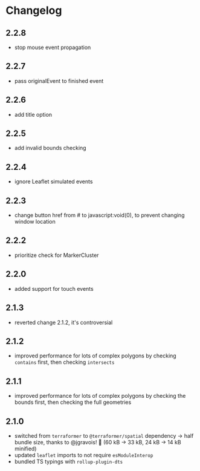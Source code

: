 # Changelog

## 2.2.8

- stop mouse event propagation

## 2.2.7

- pass originalEvent to finished event

## 2.2.6

- add title option

## 2.2.5

- add invalid bounds checking

## 2.2.4

- ignore Leaflet simulated events

## 2.2.3

- change button href from # to javascript:void(0), to prevent changing window location

## 2.2.2

- prioritize check for MarkerCluster

## 2.2.0

- added support for touch events

## 2.1.3

- reverted change 2.1.2, it's controversial

## 2.1.2

- improved performance for lots of complex polygons by checking `contains` first, then checking `intersects`

## 2.1.1

- improved performance for lots of complex polygons by checking the bounds first, then checking the full geometries

## 2.1.0

- switched from `terraformer` to `@terraformer/spatial` dependency -> half bundle size, thanks to @jgravois! 🎉 (60 kB -> 33 kB, 24 kB -> 14 kB minified)
- updated `leaflet` imports to not require `esModuleInterop`
- bundled TS typings with `rollup-plugin-dts`
